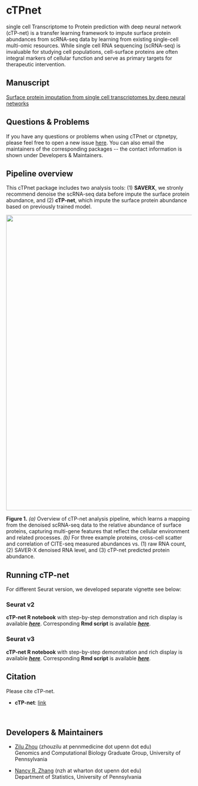# cTPnet
single cell Transcriptome to Protein prediction with deep neural network (cTP-net) is a transfer learning framework to impute surface protein abundances from scRNA-seq data by learning from existing single-cell multi-omic resources. While single cell RNA sequencing (scRNA-seq) is invaluable for studying cell populations, cell-surface proteins are often integral markers of cellular function and serve as primary targets for therapeutic intervention.

## Manuscript

[Surface protein imputation from single cell transcriptomes by deep neural networks]()


## Questions & Problems

If you have any questions or problems when using cTPnet or ctpnetpy, please feel free to open a new issue [here](https://github.com/zhouzilu/cTPnet/issues). You can also email the maintainers of the corresponding packages -- the contact information is shown under Developers & Maintainers.

## Pipeline overview

This cTPnet package includes two analysis tools: (1) **SAVERX**, we stronly recommend denoise the scRNA-seq data before impute the surface protein abundance, and (2) **cTP-net**, which impute the surface protein abundance based on previously trained model. 

<p align="center">
  <img src="https://raw.githubusercontent.com/zhouzilu/cTPnet/master/figure/FIG_pkg.jpg" width='800'>
  </p>

  **Figure 1.**  *(a)* Overview of cTP-net analysis pipeline, which learns a mapping from the denoised scRNA-seq data to the relative abundance of surface proteins, capturing multi-gene features that reflect the cellular environment and related processes. *(b)* For three example proteins, cross-cell scatter and correlation of CITE-seq measured abundances vs. (1) raw RNA count, (2) SAVER-X denoised RNA level, and (3) cTP-net predicted protein abundance.

## Running cTP-net
For different Seurat version, we developed separate vignette see below:

### Seurat v2
  **cTP-net R notebook** with step-by-step demonstration and rich display is available [***here***](http://raw.githack.com/zhouzilu/cTPnet/master/vignette/cTPnet_vignette_v2.html). Corresponding **Rmd script** is available [***here***](https://github.com/zhouzilu/cTPnet/blob/master/vignette/cTPnet_vignette_v2.Rmd).

### Seurat v3
  **cTP-net R notebook** with step-by-step demonstration and rich display is available [***here***](http://raw.githack.com/zhouzilu/cTPnet/master/vignette/cTPnet_vignette_v3.html). Corresponding **Rmd script** is available [***here***](https://github.com/zhouzilu/cTPnet/blob/master/vignette/cTPnet_vignette_v3.Rmd).


## Citation

Please cite cTP-net.

* **cTP-net**: [link]()
<br>

## Developers & Maintainers

* [Zilu Zhou](https://statistics.wharton.upenn.edu/profile/zhouzilu/) (zhouzilu at pennmedicine dot upenn dot edu)
  <br>
  Genomics and Computational Biology Graduate Group, University of Pennsylvania

* [Nancy R. Zhang](https://statistics.wharton.upenn.edu/profile/nzh/) (nzh at wharton dot upenn dot edu)
  <br>
  Department of Statistics, University of Pennsylvania
